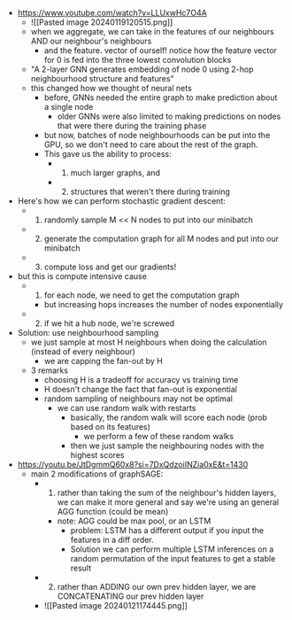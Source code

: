 - https://www.youtube.com/watch?v=LLUxwHc7O4A
	- ![[Pasted image 20240119120515.png]]
	- when we aggregate, we can take in the features of our neighbours AND our neighbour's neighbours
		- and the feature. vector of ourself! notice how the feature vector for 0 is fed into the three lowest convolution blocks
	- "A 2-layer GNN generates embedding of node 0 using 2-hop neighbourhood structure and features"
	- this changed how we thought of neural nets
		- before, GNNs needed the entire graph to make prediction about a single node
			- older GNNs were also limited to making predictions on nodes that were there during the training phase
		- but now, batches of node neighbourhoods can be put into the GPU, so we don't need to care about the rest of the graph.
		- This gave us the ability to process:
			- 1) much larger graphs, and
			- 2) structures that weren't there during training
- Here's how we can perform stochastic gradient descent:
	- 1) randomly sample M << N nodes to put into our minibatch
	- 2) generate the computation graph for all M nodes and put into our minibatch
	- 3) compute loss and get our gradients!
- but this is compute intensive cause
	- 1) for each node, we need to get the computation graph
		- but increasing hops increases the number of nodes exponentially
	- 2) if we hit a hub node, we're screwed
- Solution: use neighbourhood sampling
	- we just sample at most H neighbours when doing the calculation (instead of every neighbour)
		- we are capping the fan-out by H
	- 3 remarks
		- choosing H is a tradeoff for accuracy vs training time
		- H doesn't change the fact that fan-out is exponential
		- random sampling of neighbours may not be optimal
			- we can use random walk with restarts
				- basically, the random walk will score each node (prob based on its features)
					- we perform a few of these random walks
				- then we just sample the neighbouring nodes with the highest scores
- https://youtu.be/JtDgmmQ60x8?si=7DxQdzoiINZia0xE&t=1430
	- main 2 modifications of graphSAGE:
		- 1) rather than taking the sum of the neighbour's hidden layers, we can make it more general and say we're using an general AGG function (could be mean)
			- note: AGG could be max pool, or an LSTM
				- problem: LSTM has a different output if you input the features in a diff order.
				- Solution we can perform multiple LSTM inferences on a random permutation of the input features to get a stable result
		- 2) rather than ADDING our own prev hidden layer, we are CONCATENATING our prev hidden layer
		- ![[Pasted image 20240121174445.png]]